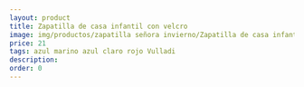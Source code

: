 ```yaml
---
layout: product
title: Zapatilla de casa infantil con velcro
image: img/productos/zapatilla señora invierno/Zapatilla de casa infantil con velcro=21=azul marino azul claro rojo Vulladi.webp
price: 21
tags: azul marino azul claro rojo Vulladi
description: 
order: 0
---
```

